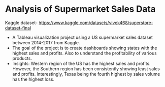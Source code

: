 # Analysis of Supermarket Sales Data

Kaggle dataset- https://www.kaggle.com/datasets/vivek468/superstore-dataset-final
-  A Tableau visualization project using a US supermarket sales dataset between 2014-2017 from Kaggle.
-  The goal of the project is to create dashboards showing states with the highest sales and profits. Also to understand the profitability of various products.
-  Insights: Western region of the US has the highest sales and profits. However, the Southern region has been consistently showing least sales and profits. Interestingly, Texas being the fourth highest by sales volume has the highest loss. 

